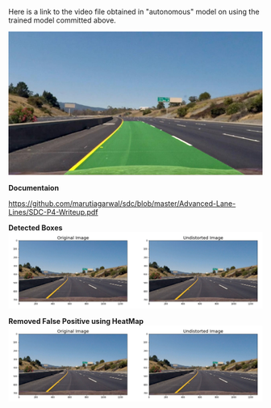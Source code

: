 Here is a link to the video file obtained in "autonomous" model on using the trained model committed above.

[![ScreenShot](https://github.com/marutiagarwal/sdc/blob/master/Advanced-Lane-Lines/images/0.jpg)](https://www.youtube.com/watch?v=xfXNe5ZUhmI&feature=youtu.be)

**Documentaion**

https://github.com/marutiagarwal/sdc/blob/master/Advanced-Lane-Lines/SDC-P4-Writeup.pdf

**Detected Boxes**
![alt tag](https://github.com/marutiagarwal/sdc/blob/master/Advanced-Lane-Lines/images/results/image1.png)

**Removed False Positive using HeatMap**
![alt tag](https://github.com/marutiagarwal/sdc/blob/master/Advanced-Lane-Lines/images/results/image1.png)
